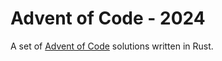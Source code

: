 # Advent of Code - 2024

A set of [Advent of Code](https://adventofcode.com/) solutions written in Rust.